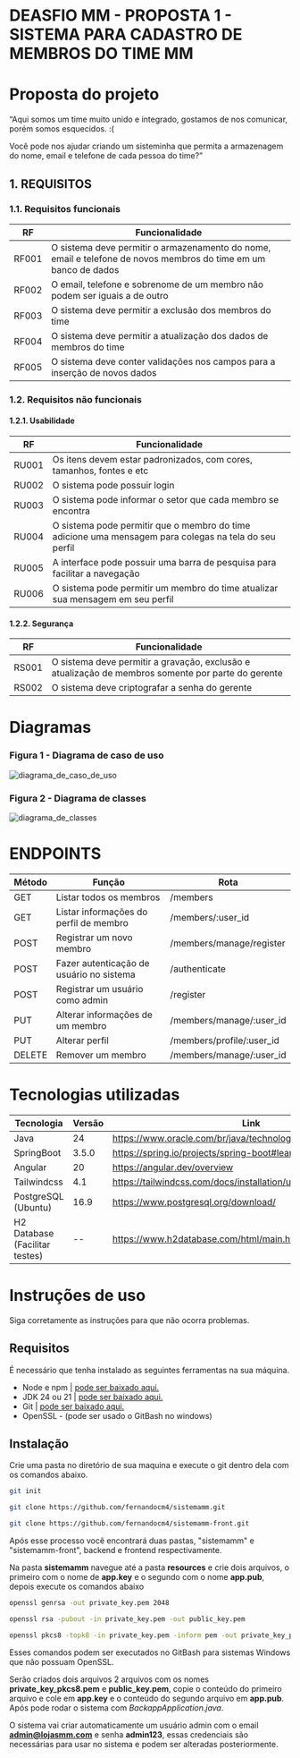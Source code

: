 # DEASFIO MM - PROPOSTA 1 - SISTEMA PARA CADASTRO DE MEMBROS DO TIME MM #


<h1>Proposta do projeto</h1>
“Aqui somos um time muito unido e integrado, gostamos de nos comunicar, porém somos esquecidos. :( 

Você pode nos ajudar criando um sisteminha que permita a armazenagem do nome, email e telefone de cada pessoa do time?”



<h2>1. REQUISITOS</h2>

<h3>1.1. Requisitos funcionais</h3>

| RF    | Funcionalidade |
| ----- | -------------- |
| RF001 | O sistema deve permitir o armazenamento do nome, email e telefone de novos membros do time em um banco de dados |
| RF002 | O email, telefone e sobrenome de um membro não podem ser iguais a de outro |
| RF003 | O sistema deve permitir a exclusão dos membros do time |
| RF004 | O sistema deve permitir a atualização dos dados de membros do time |
| RF005 | O sistema deve conter validações nos campos para a inserção de novos dados |


<h3>1.2. Requisitos não funcionais</h3>
<h4>1.2.1. Usabilidade</h4>

| RF    | Funcionalidade |
| ----- | -------------- |
| RU001 | Os itens devem estar padronizados, com cores, tamanhos, fontes e etc |
| RU002 | O sistema pode possuir login |
| RU003 | O sistema pode informar o setor que cada membro se encontra |
| RU004 | O sistema pode permitir que o membro do time adicione uma mensagem para colegas na tela do seu perfil |
| RU005 | A interface pode possuir uma barra de pesquisa para facilitar a navegação |
| RU006 | O sistema pode permitir um membro do time atualizar sua mensagem em seu perfil |

<h4>1.2.2. Segurança</h4>

| RF    | Funcionalidade |
| ----- | -------------- |
| RS001 | O sistema deve permitir a gravação, exclusão e atualização de membros somente por parte do gerente |
| RS002 | O sistema deve criptografar a senha do gerente |


<h1>Diagramas</h1>

<h3>Figura 1 - Diagrama de caso de uso</h3>

![diagrama_de_caso_de_uso](https://github.com/user-attachments/assets/be789956-bcd2-4be5-924e-8ca69cb3b193)

<h3>Figura 2 - Diagrama de classes</h3>

![diagrama_de_classes](https://github.com/user-attachments/assets/467c114e-39fe-4774-946c-442255c8aad3)


<h1>ENDPOINTS</h1>

| Método | Função | Rota |
| ---------- | ------ | ---- |
| GET | Listar todos os membros | /members |
| GET | Listar informações do perfil de membro | /members/:user_id |
| POST | Registrar um novo membro | /members/manage/register |
| POST | Fazer autenticação de usuário no sistema | /authenticate |
| POST | Registrar um usuário como admin | /register |
| PUT | Alterar informações de um membro | /members/manage/:user_id |
| PUT | Alterar perfil | /members/profile/:user_id |
| DELETE | Remover um membro | /members/manage/:user_id |














<h1>Tecnologias utilizadas</h1>

| Tecnologia | Versão | Link |
| ---------- | ------ | ---- |
| Java | 24 | https://www.oracle.com/br/java/technologies/downloads/#java21 |
| SpringBoot | 3.5.0 | https://spring.io/projects/spring-boot#learn |
| Angular | 20 | https://angular.dev/overview |
| Tailwindcss | 4.1 | https://tailwindcss.com/docs/installation/using-vite |
| PostgreSQL (Ubuntu) | 16.9 | https://www.postgresql.org/download/ |
| H2 Database (Facilitar testes) | -- | https://www.h2database.com/html/main.html |



# Instruções de uso

Siga corretamente as instruções para que não ocorra problemas.

## Requisitos

É necessário que tenha instalado as seguintes ferramentas na sua máquina.

- Node e npm | [pode ser baixado aqui.](https://nodejs.org/en/download)
- JDK 24 ou 21 | [pode ser baixado aqui.](https://www.oracle.com/br/java/technologies/downloads/)
- Git | [pode ser baixado aqui.](https://git-scm.com/downloads)
- OpenSSL - (pode ser usado o GitBash no windows)











## Instalação

Crie uma pasta no diretório de sua maquina e execute o git dentro dela com os comandos abaixo.


```bash
git init

git clone https://github.com/fernandocm4/sistemamm.git

git clone https://github.com/fernandocm4/sistemamm-front.git
```

Após esse processo você encontrará duas pastas, "sistemamm" e "sistemamm-front", backend e frontend respectivamente.

Na pasta **sistemamm** navegue até a pasta **resources** e crie dois arquivos, o primeiro com o nome de **app.key** e o segundo com o nome **app.pub**, depois execute os comandos abaixo



```bash
openssl genrsa -out private_key.pem 2048

openssl rsa -pubout -in private_key.pem -out public_key.pem

openssl pkcs8 -topk8 -in private_key.pem -inform pem -out private_key_pkcs8.pem -outform pem -nocrypt
``` 
Esses comandos podem ser executados no GitBash para sistemas Windows que não possuam OpenSSL.

Serão criados dois arquivos 2 arquivos com os nomes **private_key_pkcs8.pem** e **public_key.pem**, copie o conteúdo do primeiro arquivo e cole em **app.key** e o conteúdo do segundo arquivo em **app.pub**. Após pode rodar o sistema com *BackappApplication.java*.


O sistema vai criar automaticamente um usuário admin com o email **admin@lojasmm.com** e senha **admin123**, essas credenciais são necessárias para usar no sistema e podem ser alteradas posteriormente.

